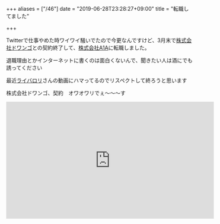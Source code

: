 +++
aliases = ["/46"]
date = "2019-06-28T23:28:27+09:00"
title = "転職してました"

+++

Twitterで仕事やめた時ワイワイ騒いでたので今更なんですけど、3月末で[株式会社ドワンゴ](https://dwango.co.jp/)との契約終了して、[株式会社A1A](https://www.a1a.co.jp/)に転職しました。

退職理由とかインターネットに書くのは面白くないんで、聞きたい人は酒にでも誘ってください

最近[ライバロリ](https://www.youtube.com/channel/UCSdExItCszcnIp-roT7b0kw)さんの動画にハマってるのでリスペクトして終ろうと思います

株式会社ドワンゴ、契約　オワオワリでぇ〜〜〜す

<iframe width="560" height="315" src="https://www.youtube.com/embed/rvK_nXQmC6M" frameborder="0" allow="accelerometer; autoplay; encrypted-media; gyroscope; picture-in-picture" allowfullscreen></iframe>


